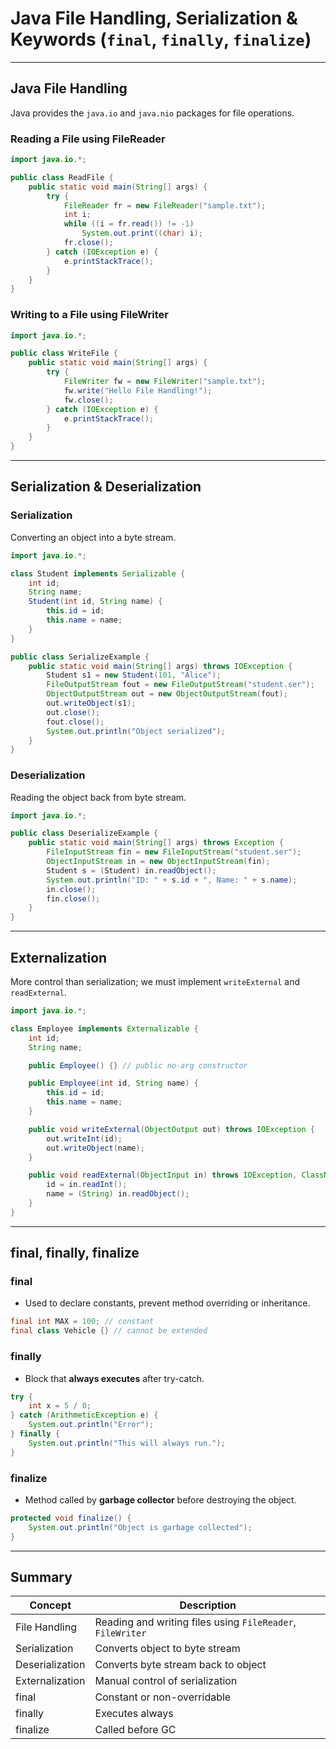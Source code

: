 
# Java File Handling, Serialization & Keywords (`final`, `finally`, `finalize`)

---

##  Java File Handling

Java provides the `java.io` and `java.nio` packages for file operations.

### Reading a File using FileReader
```java
import java.io.*;

public class ReadFile {
    public static void main(String[] args) {
        try {
            FileReader fr = new FileReader("sample.txt");
            int i;
            while ((i = fr.read()) != -1)
                System.out.print((char) i);
            fr.close();
        } catch (IOException e) {
            e.printStackTrace();
        }
    }
}
```

### Writing to a File using FileWriter
```java
import java.io.*;

public class WriteFile {
    public static void main(String[] args) {
        try {
            FileWriter fw = new FileWriter("sample.txt");
            fw.write("Hello File Handling!");
            fw.close();
        } catch (IOException e) {
            e.printStackTrace();
        }
    }
}
```

---

##  Serialization & Deserialization

###  Serialization
Converting an object into a byte stream.

```java
import java.io.*;

class Student implements Serializable {
    int id;
    String name;
    Student(int id, String name) {
        this.id = id;
        this.name = name;
    }
}

public class SerializeExample {
    public static void main(String[] args) throws IOException {
        Student s1 = new Student(101, "Alice");
        FileOutputStream fout = new FileOutputStream("student.ser");
        ObjectOutputStream out = new ObjectOutputStream(fout);
        out.writeObject(s1);
        out.close();
        fout.close();
        System.out.println("Object serialized");
    }
}
```

### Deserialization
Reading the object back from byte stream.

```java
import java.io.*;

public class DeserializeExample {
    public static void main(String[] args) throws Exception {
        FileInputStream fin = new FileInputStream("student.ser");
        ObjectInputStream in = new ObjectInputStream(fin);
        Student s = (Student) in.readObject();
        System.out.println("ID: " + s.id + ", Name: " + s.name);
        in.close();
        fin.close();
    }
}
```

---

##  Externalization

More control than serialization; we must implement `writeExternal` and `readExternal`.

```java
import java.io.*;

class Employee implements Externalizable {
    int id;
    String name;

    public Employee() {} // public no-arg constructor

    public Employee(int id, String name) {
        this.id = id;
        this.name = name;
    }

    public void writeExternal(ObjectOutput out) throws IOException {
        out.writeInt(id);
        out.writeObject(name);
    }

    public void readExternal(ObjectInput in) throws IOException, ClassNotFoundException {
        id = in.readInt();
        name = (String) in.readObject();
    }
}
```

---

## final, finally, finalize

### final
- Used to declare constants, prevent method overriding or inheritance.
```java
final int MAX = 100; // constant
final class Vehicle {} // cannot be extended
```

### finally
- Block that **always executes** after try-catch.
```java
try {
    int x = 5 / 0;
} catch (ArithmeticException e) {
    System.out.println("Error");
} finally {
    System.out.println("This will always run.");
}
```

### finalize
- Method called by **garbage collector** before destroying the object.
```java
protected void finalize() {
    System.out.println("Object is garbage collected");
}
```

---

## Summary

| Concept         | Description |
|----------------|-------------|
| File Handling  | Reading and writing files using `FileReader`, `FileWriter` |
| Serialization  | Converts object to byte stream |
| Deserialization| Converts byte stream back to object |
| Externalization| Manual control of serialization |
| final          | Constant or non-overridable |
| finally        | Executes always |
| finalize       | Called before GC |

